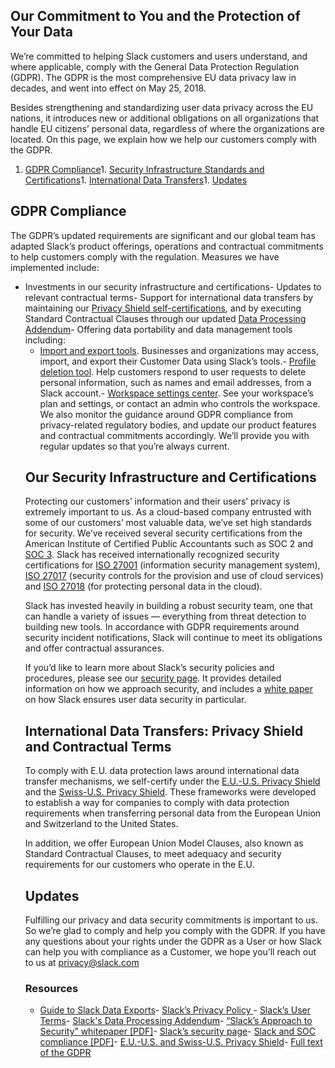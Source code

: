 
## Our Commitment to You and the Protection of Your Data

We’re committed to helping Slack customers and users understand, and where applicable, comply with the General Data Protection Regulation (GDPR). The GDPR is the most comprehensive EU data privacy law in decades, and went into effect on May 25, 2018.

Besides strengthening and standardizing user data privacy across the EU nations, it  introduces new or additional obligations on all organizations that handle EU citizens’ personal data, regardless of where the organizations are located. On this page, we explain how we help our customers comply with the GDPR.
1. [GDPR Compliance](#preparing)1. [Security Infrastructure Standards and Certifications](#security)1. [International Data Transfers](#data-transfers)1. [Updates](#stay-updated)
## GDPR Compliance

The GDPR’s updated requirements are significant and our global team has adapted  Slack’s product offerings, operations and contractual commitments to help customers  comply with the regulation. Measures we have implemented include:
- Investments  in our security infrastructure and certifications- Updates to relevant contractual terms- Support for international data transfers by maintaining our [Privacy Shield self-certifications](https://www.privacyshield.gov/participant?id=a2zt0000000GnMBAA0&amp;status=Active), and by executing Standard Contractual Clauses through our updated [Data Processing Addendum](https://slack.com/terms-of-service/data-processing)- Offering data portability and data management tools including:<ul><li>[Import and export tools](https://get.slack.help/hc/en-us/articles/204897248-guide-to-slack-data-exports?sid=zd-up-t024be7ld-w1w9l1jl9). Businesses and organizations may access, import, and export their Customer Data using Slack’s tools.- [Profile deletion tool](https://get.slack.help/hc/en-us/articles/360000360443?sid=zd-up-t024be7ld-w1w9l1jl9). Help customers respond to user requests to delete personal information, such as names and email addresses, from a Slack account.- [Workspace settings center](https://get.slack.help/hc/en-us/articles/360000355143?sid=zd-up-t024be7ld-w1w9l1jl9). See your workspace’s plan and settings, or contact an admin who controls the workspace.
We also monitor the guidance around GDPR compliance from privacy-related regulatory bodies, and update our product features and contractual commitments  accordingly. We’ll provide you with regular updates so that you’re always current.

## Our Security Infrastructure and Certifications

Protecting our customers’ information and their users’ privacy is extremely important to us. As a cloud-based company entrusted with some of our customers’ most valuable data, we’ve set high standards for security. We’ve received several security certifications from the American Institute of Certified Public Accountants such as SOC 2 and [SOC 3](https://a.slack-edge.com/ad435/marketing/downloads/security/Slack_SOC_3_112019.pdf). Slack has received internationally recognized security certifications for [ISO 27001](https://a.slack-edge.com/ad435/marketing/downloads/security/Slack_ISO_27001_Certificate_112019.pdf) (information security management system), [ISO 27017](https://a.slack-edge.com/ad435/marketing/downloads/security/Slack_ISO_27017_112019.pdf) (security controls for the provision and use of cloud services) and [ISO 27018](https://a.slack-edge.com/ad435/marketing/downloads/security/Slack_ISO_27018_112019.pdf) (for protecting personal data in the cloud). 

Slack has invested heavily in building a robust security team, one that can handle a variety of issues — everything from threat detection to building new tools. In accordance with GDPR requirements around security incident notifications, Slack will continue to meet its obligations and offer contractual assurances.

If you’d like to learn more about Slack’s security policies and procedures, please see our [security page](https://slack.com/security). It provides detailed information on how we approach security, and includes a [white paper](https://a.slack-edge.com/80588/marketing/downloads/security/Security_White_Paper_2019.pdf) on how Slack ensures user data security in particular.

## International Data Transfers: Privacy Shield and Contractual Terms

To comply with E.U. data protection laws around international data transfer mechanisms, we self-certify under the [E.U.-U.S. Privacy Shield](https://www.privacyshield.gov/participant?id=a2zt0000000GnMBAA0&amp;status=Active) and the [Swiss-U.S. Privacy Shield](https://www.privacyshield.gov/participant?id=a2zt0000000GnMBAA0&amp;status=Active). These frameworks were developed to establish a way for companies to comply with data protection requirements when transferring personal data from the European Union and Switzerland to the United States.

In addition, we offer European Union Model Clauses, also known as Standard Contractual Clauses, to meet adequacy and security requirements for our customers who operate in the E.U.

## Updates

Fulfilling our privacy and data security commitments is important to us. So we’re glad to comply and help you comply with  the GDPR. If you have any questions about your rights under the GDPR as a User or how Slack can help you with compliance as a Customer, we hope you’ll reach out to us at [privacy@slack.com](mailto:privacy@slack.com)

### Resources
- [Guide to Slack Data Exports](https://get.slack.help/hc/en-us/articles/204897248-guide-to-slack-data-exports)- [Slack’s Privacy Policy ](https://slack.com/privacy-policy)- [Slack’s User Terms](https://slack.com/terms-of-service/user)- [Slack's Data Processing Addendum](https://slack.com/terms-of-service/data-processing)- [“Slack’s Approach to Security” whitepaper [PDF]](https://a.slack-edge.com/80588/marketing/downloads/security/Security_White_Paper_2019.pdf)- [Slack’s security page](https://slack.com/security)- [Slack and SOC compliance [PDF]](https://a.slack-edge.com/ad435/marketing/downloads/security/Slack_SOC_3_112019.pdf)- [E.U.-U.S. and Swiss-U.S. Privacy Shield](https://www.privacyshield.gov/participant?id=a2zt0000000GnMBAA0&amp;status=Active)- [Full text of the GDPR](https://gdpr-info.eu/)